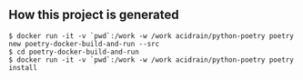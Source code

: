 
## How this project is generated

```
$ docker run -it -v `pwd`:/work -w /work acidrain/python-poetry poetry new poetry-docker-build-and-run --src
$ cd poetry-docker-build-and-run
$ docker run -it -v `pwd`:/work -w /work acidrain/python-poetry poetry install
```

